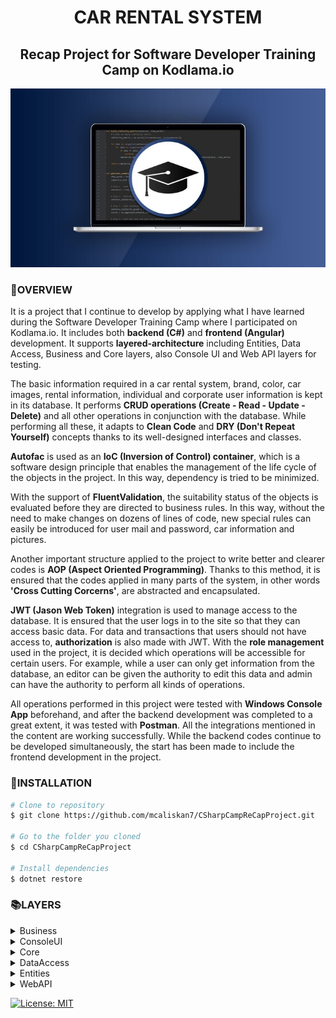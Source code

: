 <h1 align="center">CAR RENTAL SYSTEM</h1>
<h2 align="center">Recap Project for Software Developer Training Camp on Kodlama.io</h2>

<p align="center">
    <img src="https://github.com/mcaliskan7/CSharpCamp/blob/main/images/kodlamaio_logo.jpg" alt="C# Camp on Kodlama.io">
</p>

### 💬OVERVIEW

It is a project that I continue to develop by applying what I have learned during the Software Developer Training Camp where I participated on Kodlama.io. It includes both **backend (C#)** and **frontend (Angular)** development. It supports **layered-architecture** including Entities, Data Access, Business and Core layers, also Console UI and Web API layers for testing.

The basic information required in a car rental system, brand, color, car images, rental information, individual and corporate user information is kept in its database. It performs **CRUD operations (Create - Read - Update - Delete)** and all other operations in conjunction with the database. While performing all these, it adapts to **Clean Code** and **DRY (Don't Repeat Yourself)** concepts thanks to its well-designed interfaces and classes.

**Autofac** is used as an **IoC (Inversion of Control) container**, which is a software design principle that enables the management of the life cycle of the objects in the project. In this way, dependency is tried to be minimized.

With the support of **FluentValidation**, the suitability status of the objects is evaluated before they are directed to business rules. In this way, without the need to make changes on dozens of lines of code, new special rules can easily be introduced for user mail and password, car information and pictures.

Another important structure applied to the project to write better and clearer codes is **AOP (Aspect Oriented Programming)**. Thanks to this method, it is ensured that the codes applied in many parts of the system, in other words **'Cross Cutting Corcerns'**, are abstracted and encapsulated.

**JWT (Jason Web Token)** integration is used to manage access to the database. It is ensured that the user logs in to the site so that they can access basic data. For data and transactions that users should not have access to, **authorization** is also made with JWT. With the **role management** used in the project, it is decided which operations will be accessible for certain users. For example, while a user can only get information from the database, an editor can be given the authority to edit this data and admin can have the authority to perform all kinds of operations.

All operations performed in this project were tested with **Windows Console App** beforehand, and after the backend development was completed to a great extent, it was tested with **Postman**. All the integrations mentioned in the content are working successfully. While the backend codes continue to be developed simultaneously, the start has been made to include the frontend development in the project.

### 🚀INSTALLATION
```bash
# Clone to repository
$ git clone https://github.com/mcaliskan7/CSharpCampReCapProject.git

# Go to the folder you cloned
$ cd CSharpCampReCapProject

# Install dependencies
$ dotnet restore
```
### 📚LAYERS

<p>
<details>
<summary>Business</summary><br/>

- [Business](/Business)
    - [Abstract](/Business/Abstract)
      - [IAuthService.cs](/Business/Abstract/IAuthService.cs)
      - [IBrandService.cs](/Business/Abstract/IBrandService.cs)
      - [ICarImageService.cs](/Business/Abstract/ICarImageService.cs)
      - [ICarService.cs](/Business/Abstract/ICarService.cs)
      - [IColorService.cs](/Business/Abstract/IColorService.cs)
      - [ICustomerService.cs](/Business/Abstract/ICustomerService.cs)
      - [IEntityService.cs](/Business/Abstract/IEntityService.cs)
      - [IRentalService.cs](/Business/Abstract/IRentalService.cs)
      - [IUserService.cs](/Business/Abstract/IUserService.cs)
    - [BusinessAspects](/Business/BusinessAspects)
      - [Autofac](/Business/BusinessAspects/Autofac)
        - [SecuredOperation.cs](/Business/BusinessAspects/Autofac/SecuredOperation.cs)
    - [Concrete](/Business/Concrete)
      - [AuthManager.cs](/Business/Concrete/AuthManager.cs)
      - [BrandManager.cs](/Business/Concrete/BrandManager.cs)
      - [CarImageManager.cs](/Business/Concrete/CarImageManager.cs)
      - [CarManager.cs](/Business/Concrete/CarManager.cs)
      - [ColorManager.cs](/Business/Concrete/ColorManager.cs)
      - [CustomerManager.cs](/Business/Concrete/CustomerManager.cs)
      - [RentalManager.cs](/Business/Concrete/RentalManager.cs)
      - [UserManager.cs](/Business/Concrete/UserManager.cs)
    - [Constants](/Business/Constants)
      - [Messages.cs](/Business/Constants/Messages.cs)
    - [DependencyResolvers](/Business/DependencyResolvers)
      - [Autofac](/Business/DependencyResolvers/Autofac)
        - [AutofacBusinessModule.cs](/Business/DependencyResolvers/Autofac/AutofacBusinessModule.cs)
    - [ValidationRules](/Business/ValidationRules)
      - [FluentValidation](/Business/ValidationRules/)
        - [BrandValidator.cs](/Business/ValidationRules/BrandValidator.cs)
        - [CarImageValidator.cs](/Business/ValidationRules/CarImageValidator.cs)
        - [CarValidator.cs](/Business/ValidationRules/CarValidator.cs)
        - [ColorValidator.cs](/Business/ValidationRules/ColorValidator.cs)
        - [CustomerValidator.cs](/Business/ValidationRules/CustomerValidator.cs)
        - [RentalValidator.cs](/Business/ValidationRules/RentalValidator.cs)
        - [UserValidator.cs](/Business/ValidationRules/UserValidator.cs)
</details>

<details>
<summary>ConsoleUI</summary><br>

- [ConsoleUI](/ConsoleUI)
    - [Program.cs](/ConsoleUI/Program.cs)
</details>

<details>
<summary>Core</summary><br>

- [Core](/Core)
    - [Aspects](/Core/Aspects)
      - [Autofac](/Core/Aspects/Autofac)
        - [Caching](/Core/Aspects/Autofac/Caching)
          - [CacheAspect.cs](/Core/Aspects/Autofac/Caching/CacheAspect.cs)
          - [CacheRemoveAspect.cs](/Core/Aspects/Autofac/Caching/CacheRemoveAspect.cs)
        - [Performance](/Core/Aspects/Autofac/Performance)
          - [PerformanceAspect.cs](/Core/Aspects/Autofac/Performance/PerformanceAspect.cs)
        - [Transaction](/Core/Aspects/Autofac/Transaction)
          - [TransactionScopeAspect.cs](/Core/Aspects/Autofac/Transaction/TransactionScopeAspect.cs)
        - [Validation](/Core/Aspects/Autofac/Validation)
          - [ValidationAspect.cs](/Core/Aspects/Autofac/Validation/ValidationAspect.cs)
    - [CrossCuttingConcerns](/Core/CrossCuttingConcerns)
      - [Caching](/Core/CrossCuttingConcerns/Caching)
        - [Microsoft](/Core/CrossCuttingConcerns/Caching/Microsoft)
          - [MemoryCacheManager.cs](/Core/CrossCuttingConcerns/Caching/Microsoft/MemoryCacheManager.cs)
        - [ICacheManager.cs](/Core/CrossCuttingConcerns/Caching/ICacheManager.cs)
      - [Validation](/Core/CrossCuttingConcerns/Validation)
        - [ValidationTool.cs](/Core/CrossCuttingConcerns/Validation/ValidationTool.cs)
    - [DataAcess](/Core/DataAccess)
      - [EntityFramework](/Core/DataAccess/EntityFramework)
        - [EfEntityRepositoryBase.cs](/Core/DataAccess/EntityFramework/EfEntityRepositoryBase.cs)
      - [IEntityRepository.cs](/Core/DataAccess/IEntityRepository.cs)
    - [DependencyResolvers](/Core/DependencyResolvers)
      - [CoreModule.cs](/Core/DependencyResolvers/CoreModule.cs)
    - [Entities](/Core/Entities)
      - [Abstract](/Core/Entities/Abstract)
        - [IDto.cs](/Core/Entities/Abstract/IDto.cs)
        - [IEntity.cs](/Core/Entities/Abstract/IEntity.cs)
      - [Concrete](/Core/Entities/Concrete)
        - [OperationClaim.cs](/Core/Entities/Concrete/OperationClaim.cs)
        - [User.cs](/Core/Entities/Concrete/User.cs)
        - [UserOperationClaim.cs](/Core/Entities/Concrete/UserOperationClaim.cs)
    - [Extensions](/Core/Extensions)
      - [ClaimExtensions.cs](/Core/Extensions/ClaimExtensions.cs)
      - [ClaimsPrincipalExtensions.cs](/Core/Extensions/ClaimsPrincipalExtensions.cs)
      - [ServiceCollectionExtensions.cs](/Core/Extensions/ServiceCollectionExtensions.cs)
    - [Utilities](/Core/Utilities)
      - [Business](/Core/Utilities/Business)
        - [BusinessRules.cs]()
      - [FileHelper](/Core/Utilities/FileHelper)
        - [FileHelper.cs]()
      - [Interceptors](/Core/Utilities/Interceptors)
        - [AspectInterceptorSelector.cs]()
        - [MethodInterception.cs]()
        - [MethodInterceptionBaseAttribute.cs]()
      - [IoC](/Core/Utilities/IoC)
        - [ICoreModule.cs]()
        - [ServiceTool.cs]()
      - [Results](/Core/Utilities/Results)
        - [Abstract](/Core/Utilities/Results/Abstract)
          - [IDataResult.cs](/Core/Utilities/Results/Abstract/IDataResult.cs)
          - [IResult.cs](/Core/Utilities/Results/Abstract/IResult.cs)
        - [Concrete](/Core/Utilities/Results/Concrete)
          - [DataResult.cs](/Core/Utilities/Results/Concrete/DataResult.cs)
          - [ErrorDataResult.cs](/Core/Utilities/Results/Concrete/ErrorDataResult.cs)
          - [ErrorResult.cs](/Core/Utilities/Results/Concrete/ErrorResult.cs)
          - [Result.cs](/Core/Utilities/Results/Concrete/Result.cs)
          - [SuccessDataResult.cs](/Core/Utilities/Results/Concrete/SuccessDataResult.cs)
          - [SuccessResult.cs](/Core/Utilities/Results/Concrete/SuccessResult.cs)
      - [Security](/Core/Utilities/Security)
        - [Encryption](/Core/Utilities/Security/Encryption)
          - [SecurityKeyHelper.cs](/Core/Utilities/Security/Encryption/SecurityKeyHelper.cs)
          - [SigningCredentialshelper.cs](/Core/Utilities/Security/Encryption/SigningCredentialshelper.cs)
        - [Hashing](/Core/Utilities/Security/Hashing)
          - [HashingHelper.cs](/Core/Utilities/Security/Hashing/HashingHelper.cs)
        - [JWT](/Core/Utilities/Security/JWT)
          - [AccessToken.cs](/Core/Utilities/Security/JWT/AccessToken.cs)
          - [ITokenHelper.cs](/Core/Utilities/Security/JWT/ITokenHelper.cs)
          - [JwtHelper.cs](/Core/Utilities/Security/JWT/JwtHelper.cs)
          - [TokenOptions.cs](/Core/Utilities/Security/JWT/TokenOptions.cs)
</details>

<details>
<summary>DataAccess</summary><br>

- [DataAccess](/DataAccess)
    - [Abstract](/DataAccess/Abstract)
      - [IBrandDal.cs](/DataAccess/Abstract/IBrandDal.cs)
      - [ICarDal.cs](/DataAccess/Abstract/ICarDal.cs)
      - [ICarImageDal.cs](/DataAccess/Abstract/ICarImageDal.cs)
      - [IColorDal.cs](/DataAccess/Abstract/IColorDal.cs)
      - [ICustomerDal.cs](/DataAccess/Abstract/ICustomerDal.cs)
      - [IRentalDal.cs](/DataAccess/Abstract/IRentalDal.cs)
      - [IUserDal.cs](/DataAccess/Abstract/IUserDal.cs)
    - [Concrete](/DataAccess/Concrete)
      - [EntityFramework](/DataAccess/Concrete/EntityFramework)
        - [CRSContext.cs](/DataAccess/Concrete/EntityFramework/CRSContext.cs)
        - [EfBrandDal.cs](/DataAccess/Concrete/EntityFramework/EfBrandDal.cs)
        - [EfCarDal.cs](/DataAccess/Concrete/EntityFramework/EfCarDal.cs)
        - [EfCarImageDal.cs](/DataAccess/Concrete/EntityFramework/EfCarImageDal.cs)
        - [EfColorDal.cs](/DataAccess/Concrete/EntityFramework/EfColorDal.cs)
        - [EfCustomerDal.cs](/DataAccess/Concrete/EntityFramework/EfCustomerDal.cs)
        - [EfRentalDal.cs](/DataAccess/Concrete/EntityFramework/EfRentalDal.cs)
        - [EfUserDal.cs](/DataAccess/Concrete/EntityFramework/EfUserDal.cs)
      - [InMemory](/DataAccess/Concrete/InMemory)
        - [InMemoryCarDal.cs](/DataAccess/Concrete/InMemory/InMemoryCarDal.cs)
</details>

<details>
<summary>Entities</summary><br>

- [Entities](/Entities)
    - [Concrete](/Entities/Concrete)
      - [Brand.cs](/Entities/Concrete/Brand.cs)
      - [Car.cs](/Entities/Concrete/Car.cs)
      - [CarImage.cs](/Entities/Concrete/CarImage.cs)
      - [Color.cs](/Entities/Concrete/Color.cs)
      - [Customer.cs](/Entities/Concrete/Customer.cs)
      - [Rental.cs](/Entities/Concrete/Rental.cs)
    - [DTO](/Entities/DTO)
      - [CarDetailDto.cs](/Entities/DTO/CarDetailDto.cs)
      - [CustomerDetailDto.cs](/Entities/DTO/CustomerDetailDto.cs)
      - [RentalDetailDto.cs](/Entities/DTO/RentalDetailDto.cs)
      - [UserForLoginDto.cs](/Entities/DTO/UserForLoginDto.cs)
      - [UserForRegisterDto.cs](/Entities/DTO/UserForRegisterDto.cs)
</details>

<details>
<summary>WebAPI</summary><br>

- [WebAPI](/WebAPI)
    - [Controllers](/WebAPI/Controllers)
      - [AuthController.cs](/WebAPI/Controllers/AuthController.cs)
      - [BrandsController.cs](/WebAPI/Controllers/BrandsController.cs)
      - [CarImagesController.cs](/WebAPI/Controllers/CarImagesController.cs)
      - [CarsController.cs](/WebAPI/Controllers/CarsController.cs)
      - [ColorsController.cs](/WebAPI/Controllers/ColorsController.cs)
      - [CustomersController.cs](/WebAPI/Controllers/CustomersController.cs)
      - [HeadPageController.cs](/WebAPI/Controllers/HeadPageController.cs)
      - [RentalsController.cs](/WebAPI/Controllers/RentalsController.cs)
      - [UsersController.cs](/WebAPI/Controllers/UsersController.cs)
    - [Properties](/WebAPI/Properties)
    - [Program.cs](/WebAPI/Program.cs)
    - [Startup.cs](/WebAPI/Startup.cs)
    - [appsettings.Development.json](/WebAPI/appsettings.Development.json)
    - [appsettings.json](/WebAPI/appsettings.json)
</details>
</p>

[![License: MIT](https://img.shields.io/badge/License-MIT-yellow.svg)](/LICENSE)
